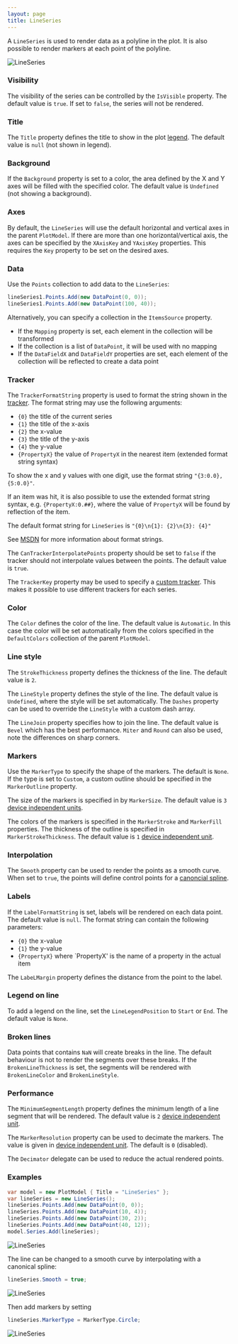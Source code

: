 ```yaml
---
layout: page
title: LineSeries
---
```


A `LineSeries` is used to render data as a polyline in the plot. It is also possible to render markers at each point of the polyline.

![LineSeries](/public/images/documentation/series/LineSeries.png)

### Visibility

The visibility of the series can be controlled by the `IsVisible` property. The default value is `true`. If set to `false`, the series will not be rendered.

### Title

The `Title` property defines the title to show in the plot [legend](../legend). The default value is `null` (not shown in legend).

### Background

If the `Background` property is set to a color, the area defined by the X and Y axes will be filled with the specified color. The default value is `Undefined` (not showing a background).

### Axes

By default, the `LineSeries` will use the default horizontal and vertical axes in the parent `PlotModel`. If there are more than one horizontal/vertical axis, the axes can be specified by the `XAxisKey` and `YAxisKey` properties. This requires the `Key` property to be set on the desired axes.

### Data

Use the `Points` collection to add data to the `LineSeries`:

``` cs
lineSeries1.Points.Add(new DataPoint(0, 0));
lineSeries1.Points.Add(new DataPoint(100, 40));
```

Alternatively, you can specify a collection in the `ItemsSource` property.

- If the `Mapping` property is set, each element in the collection will be transformed
- If the collection is a list of `DataPoint`, it will be used with no mapping
- If the `DataFieldX` and `DataFieldY` properties are set, each element of the collection will be reflected to create a data point

### Tracker

The `TrackerFormatString` property is used to format the string shown in the [tracker](../tracker). The format string may use the following arguments:

- `{0}` the title of the current series
- `{1}` the title of the x-axis
- `{2}` the x-value
- `{3}` the title of the y-axis
- `{4}` the y-value
- `{PropertyX}` the value of `PropertyX` in the nearest item (extended format string syntax)

To show the x and y values with one digit, use the format string `"{3:0.0},{5:0.0}"`.

If an item was hit, it is also possible to use the extended format string syntax, e.g. `{PropertyX:0.##}`, where the value of `PropertyX` will be found by reflection of the item.

The default format string for `LineSeries` is `"{0}\n{1}: {2}\n{3}: {4}"`

See [MSDN](http://msdn.microsoft.com/en-us/library/system.string.format(v=vs.110).aspx) for more information about format strings.

The `CanTrackerInterpolatePoints` property should be set to `false` if the tracker should not interpolate values between the points. The default value is `true`.

The `TrackerKey` property may be used to specify a [custom tracker](../tracker). This makes it possible to use different trackers for each series.

### Color

The `Color` defines the color of the line. The default value is `Automatic`. In this case the color will be set automatically from the colors specified in the `DefaultColors` collection of the parent `PlotModel`.

### Line style

The `StrokeThickness` property defines the thickness of the line. The default value is `2`.

The `LineStyle` property defines the style of the line. The default value is `Undefined`, where the style will be set automatically.
The `Dashes` property can be used to override the `LineStyle` with a custom dash array.

The `LineJoin` property specifies how to join the line. The default value is `Bevel` which has the best performance. `Miter` and `Round` can also be used, note the differences on sharp corners. 

### Markers

Use the `MarkerType` to specify the shape of the markers. The default is `None`. If the type is set to `Custom`, a custom outline should be specified in the `MarkerOutline` property.

The size of the markers is specified in by `MarkerSize`. The default value is `3` [device independent units](../units).

The colors of the markers is specified in the `MarkerStroke` and `MarkerFill` properties. The thickness of the outline is specified in `MarkerStrokeThickness`. The default value is `1` [device independent unit](../units).

### Interpolation

The `Smooth` property can be used to render the points as a smooth curve. When set to `true`, the points will define control points for a [canoncial spline](http://www.charlespetzold.com/blog/2009/01/canonical-splines-in-wpf-and-silverlight.html). 

### Labels

If the `LabelFormatString` is set, labels will be rendered on each data point. The default value is `null`. The format string can contain the following parameters:

- `{0}` the x-value
- `{1}` the y-value
- `{PropertyX}` where `PropertyX' is the name of a property in the actual item

The `LabeLMargin` property defines the distance from the point to the label.

### Legend on line

To add a legend on the line, set the `LineLegendPosition` to `Start` or `End`. The default value is `None`.

### Broken lines

Data points that contains `NaN` will create breaks in the line. The default behaviour is not to render the segments over these breaks. If the `BrokenLineThickness` is set, the segments will be rendered with `BrokenLineColor` and `BrokenLineStyle`.

### Performance

The `MinimumSegmentLength` property defines the minimum length of a line segment that will be rendered. The default value is `2` [device independent unit](../units).

The `MarkerResolution` property can be used to decimate the markers. The value is given in  [device independent unit](../units). The default is `0` (disabled).

The `Decimator` delegate can be used to reduce the actual rendered points.

### Examples

``` csharp
var model = new PlotModel { Title = "LineSeries" };
var lineSeries = new LineSeries();
lineSeries.Points.Add(new DataPoint(0, 0));
lineSeries.Points.Add(new DataPoint(10, 4));
lineSeries.Points.Add(new DataPoint(30, 2));
lineSeries.Points.Add(new DataPoint(40, 12));
model.Series.Add(lineSeries);
```

![LineSeries](/public/images/documentation/series/LineSeries-Example1.png)

The line can be changed to a smooth curve by interpolating with a canonical spline:

``` csharp
lineSeries.Smooth = true;
```

![LineSeries](/public/images/documentation/series/LineSeries-Example2.png)

Then add markers by setting

``` csharp
lineSeries.MarkerType = MarkerType.Circle;
```

![LineSeries](/public/images/documentation/series/LineSeries-Example3.png)
